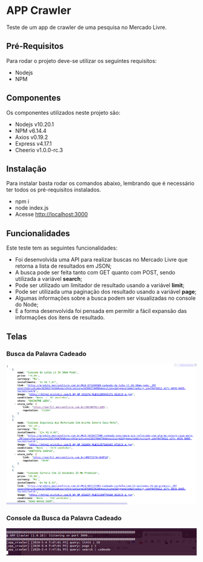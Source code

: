 # APP Crawler

Teste de um app de crawler de uma pesquisa no Mercado Livre.

## Pré-Requisitos

Para rodar o projeto deve-se utilizar os seguintes requisitos:
- Nodejs 
- NPM

## Componentes

Os componentes utilizados neste projeto são:
- Nodejs v10.20.1
- NPM v6.14.4
- Axios v0.19.2
- Express v4.17.1
- Cheerio v1.0.0-rc.3


## Instalação

Para instalar basta rodar os comandos abaixo, lembrando que é necessário ter todos os pré-requisitos instalados.
- npm i
- node index.js
- Acesse [http://localhost:3000](http://localhost:3000)

## Funcionalidades

Este teste tem as seguintes funcionalidades:
- Foi desenvolvida uma API para realizar buscas no Mercado Livre que retorna a lista de resultados em JSON;
- A busca pode ser feita tanto com GET quanto com POST, sendo utilizada a variável **search**;
- Pode ser utilizado um limitador de resultado usando a variável **limit**;
- Pode ser utilizada uma paginação dos resultado usando a variável **page**;
- Algumas informações sobre a busca podem ser visualizadas no console do Node;
- E a forma desenvolvida foi pensada em permitir a fácil expansão das informações dos itens de resultado.

## Telas

### Busca da Palavra **Cadeado**
![Tela de Busca da Palavra Cadeado](/images/app_crawler01.png)

### Console da Busca da Palavra Cadeado
![Tela Console da Busca da Palavra Cadeado](/images/app_crawler02.png)